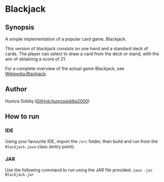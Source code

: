 # Blackjack
## Synopsis
A simple implementation of a popular card game, Blackjack.

This version of blackjack consists on one hand and a standard deck of cards. The player can select to draw a card from the deck or stand, with the aim of obtaining a score of 21.

For a complete overview of the actual game Blackjack, see [Wikipedia:Blackjack](https://en.wikipedia.org/wiki/Blackjack).

## Author
Humza Siddiq ([GitHub:humzasiddiq2000](https://github.com/humzasiddiq2000))

## How to run
### IDE
Using your favourite IDE, import the `/src` folder, then build and run from the `Blackjack.java` class (entry point).

### JAR
Use the following command to run using the JAR file provided:
`java -jar Blackjack.jar`